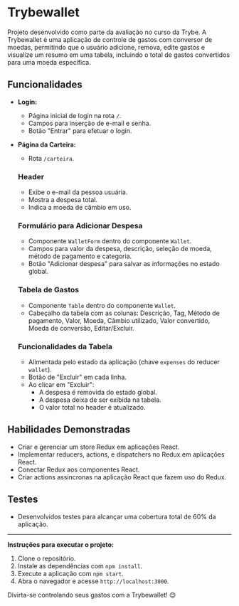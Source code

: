 # Trybewallet

Projeto desenvolvido como parte da avaliação no curso da Trybe. A Trybewallet é uma aplicação de controle de gastos com conversor de moedas, permitindo que o usuário adicione, remova, edite gastos e visualize um resumo em uma tabela, incluindo o total de gastos convertidos para uma moeda específica.

## Funcionalidades

- **Login:**
  - Página inicial de login na rota `/`.
  - Campos para inserção de e-mail e senha.
  - Botão "Entrar" para efetuar o login.

- **Página da Carteira:**
  - Rota `/carteira`.
  
  ### Header
  - Exibe o e-mail da pessoa usuária.
  - Mostra a despesa total.
  - Indica a moeda de câmbio em uso.
  
  ### Formulário para Adicionar Despesa
  - Componente `WalletForm` dentro do componente `Wallet`.
  - Campos para valor da despesa, descrição, seleção de moeda, método de pagamento e categoria.
  - Botão "Adicionar despesa" para salvar as informações no estado global.

  ### Tabela de Gastos
  - Componente `Table` dentro do componente `Wallet`.
  - Cabeçalho da tabela com as colunas: Descrição, Tag, Método de pagamento, Valor, Moeda, Câmbio utilizado, Valor convertido, Moeda de conversão, Editar/Excluir.

  ### Funcionalidades da Tabela
  - Alimentada pelo estado da aplicação (chave `expenses` do reducer `wallet`).
  - Botão de "Excluir" em cada linha.
  - Ao clicar em "Excluir":
    - A despesa é removida do estado global.
    - A despesa deixa de ser exibida na tabela.
    - O valor total no header é atualizado.

## Habilidades Demonstradas

- Criar e gerenciar um store Redux em aplicações React.
- Implementar reducers, actions, e dispatchers no Redux em aplicações React.
- Conectar Redux aos componentes React.
- Criar actions assíncronas na aplicação React que fazem uso do Redux.

## Testes

- Desenvolvidos testes para alcançar uma cobertura total de 60% da aplicação.

---

**Instruções para executar o projeto:**
1. Clone o repositório.
2. Instale as dependências com `npm install`.
3. Execute a aplicação com `npm start`.
4. Abra o navegador e acesse `http://localhost:3000`.

Divirta-se controlando seus gastos com a Trybewallet! 😊
